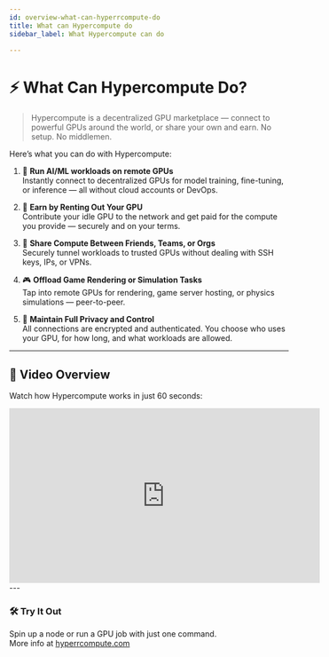 ```yaml
---
id: overview-what-can-hyperrcompute-do
title: What can Hypercompute do
sidebar_label: What Hypercompute can do

---
```

# ⚡ What Can Hypercompute Do?

> Hypercompute is a decentralized GPU marketplace — connect to powerful GPUs around the world, or share your own and earn. No setup. No middlemen.

Here’s what you can do with Hypercompute:

1. 🧠 **Run AI/ML workloads on remote GPUs**  
   Instantly connect to decentralized GPUs for model training, fine-tuning, or inference — all without cloud accounts or DevOps.

2. 💸 **Earn by Renting Out Your GPU**  
   Contribute your idle GPU to the network and get paid for the compute you provide — securely and on your terms.

3. 🔄 **Share Compute Between Friends, Teams, or Orgs**  
   Securely tunnel workloads to trusted GPUs without dealing with SSH keys, IPs, or VPNs.

4. 🎮 **Offload Game Rendering or Simulation Tasks**  
   Tap into remote GPUs for rendering, game server hosting, or physics simulations — peer-to-peer.

5. 🔐 **Maintain Full Privacy and Control**  
   All connections are encrypted and authenticated. You choose who uses your GPU, for how long, and what workloads are allowed.

---

## 🎥 Video Overview

Watch how Hypercompute works in just 60 seconds:

<div align="center">
  <iframe width="560" height="315" src="https://www.youtube.com/embed/YOUR_VIDEO_ID"  
    title="How Hypercompute Works" frameborder="0" allow="accelerometer; autoplay; clipboard-write; encrypted-media; gyroscope; picture-in-picture" allowfullscreen>
  </iframe>
</div>
---

### 🛠 Try It Out

Spin up a node or run a GPU job with just one command.  
More info at [hyperrcompute.com](http://hyperrcompute.com)
